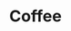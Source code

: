 ---
title: Coffee
crosslinks:
- livven
- xkcd
- roasting
- AskReddit
- coffeestations
- autotldr
- explainlikeimfive
- trees
- fountainpens
- tea
- HailCorporate
- food
- Fitness
- nespresso
- cocktails
- TalesFromYourServer
- trashy
- goatsincoats
- science
- canada
---